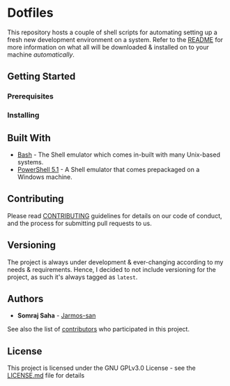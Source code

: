 # Dotfiles

This repository hosts a couple of shell scripts for automating setting up a fresh new development environment on a system. Refer to the [README](../README.md) for more information on what all will be downloaded & installed on to your machine *automatically*.

## Getting Started
<!-- TODO: How to execute the scripts -->

### Prerequisites
<!-- TODO: Write about the versions of Shell required -->

### Installing
<!-- TODO: Add installation details -->

## Built With

* [Bash](https://www.gnu.org/software/bash/) - The Shell emulator which comes in-built with many Unix-based systems.
* [PowerShell 5.1](https://docs.microsoft.com/en-us/powershell/scripting/overview?view=powershell-5.1) - A Shell emulator that comes prepackaged on a Windows machine.

## Contributing

Please read [CONTRIBUTING](./CONTRIBUTING.md) guidelines for details on our code of conduct, and the process for submitting pull requests to us.

## Versioning

The project is always under development & ever-changing according to my needs & requirements. Hence, I decided to not include versioning for the project, as such it's always tagged as `latest`.

## Authors

* **Somraj Saha** - [Jarmos-san](https://github.com/jarmos-san)

See also the list of [contributors](https://github.com/jarmos-san/dotfiles/contributors) who participated in this project.

## License

This project is licensed under the GNU GPLv3.0 License - see the [LICENSE.md](./../LICENSE) file for details
